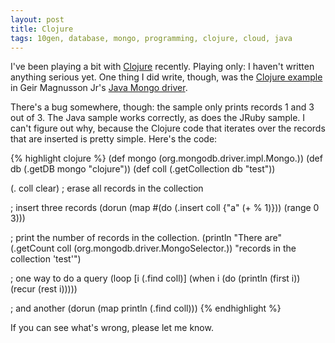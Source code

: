 ```yaml
---
layout: post
title: Clojure
tags: 10gen, database, mongo, programming, clojure, cloud, java
---
```


I've been playing a bit with [Clojure](http://clojure.org/) recently.
Playing only: I haven't written anything serious yet. One thing I did write,
though, was the
[Clojure example](https://github.com/geir/mongo-java-driver/tree/master/src/examples/clojure/mongo.clj)
in Geir Magnusson Jr's
[Java Mongo driver](https://github.com/geir/mongo-java-driver/tree/master).

There's a bug somewhere, though: the sample only prints records 1 and 3 out
of 3. The Java sample works correctly, as does the JRuby sample. I can't
figure out why, because the Clojure code that iterates over the records that
are inserted is pretty simple. Here's the code:

{% highlight clojure %}
(def mongo (org.mongodb.driver.impl.Mongo.))
(def db (.getDB mongo "clojure"))
(def coll (.getCollection db "test"))

(. coll clear)                          ; erase all records in the collection

; insert three records
(dorun (map #(do (.insert coll {"a" (+ % 1)})) (range 0 3)))

; print the number of records in the collection.
(println "There are" (.getCount coll (org.mongodb.driver.MongoSelector.))
  "records in the collection 'test'")

; one way to do a query
(loop [i (.find coll)]
  (when i
    (do (println (first i))
        (recur (rest i)))))

; and another
(dorun (map println (.find coll)))
{% endhighlight %}


If you can see what's wrong, please let me know.
